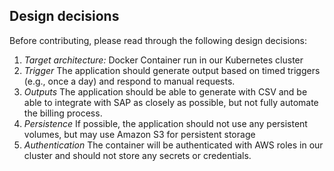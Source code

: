 ## Design decisions
Before contributing, please read through the following design decisions:

 1. *Target architecture:* Docker Container run in our Kubernetes cluster
 2. *Trigger* The application should generate output based on timed triggers (e.g., once a day) and respond to manual requests.
 3. *Outputs* The application should be able to generate with CSV and be able to integrate with SAP as closely as possible, but not fully automate the billing process.
 4. *Persistence* If possible, the application should not use any persistent volumes, but may use Amazon S3 for persistent storage
 5. *Authentication* The container will be authenticated with AWS roles in our cluster and should not store any secrets or credentials.
